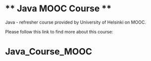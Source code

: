 # ** Java MOOC Course ** 

Java - refresher course provided by University of Helsinki on MOOC.

Please follow this link to find more about this course:




# Java_Course_MOOC
